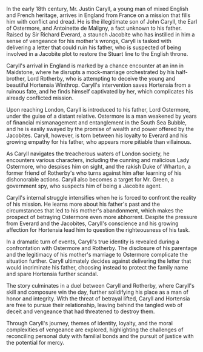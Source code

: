 In the early 18th century, Mr. Justin Caryll, a young man of mixed English and French heritage, arrives in England from France on a mission that fills him with conflict and dread. He is the illegitimate son of John Caryll, the Earl of Ostermore, and Antoinette de Maligny, a fact unknown to his father. Raised by Sir Richard Everard, a staunch Jacobite who has instilled in him a sense of vengeance for his mother's wrongs, Caryll is tasked with delivering a letter that could ruin his father, who is suspected of being involved in a Jacobite plot to restore the Stuart line to the English throne.

Caryll's arrival in England is marked by a chance encounter at an inn in Maidstone, where he disrupts a mock-marriage orchestrated by his half-brother, Lord Rotherby, who is attempting to deceive the young and beautiful Hortensia Winthrop. Caryll's intervention saves Hortensia from a ruinous fate, and he finds himself captivated by her, which complicates his already conflicted mission.

Upon reaching London, Caryll is introduced to his father, Lord Ostermore, under the guise of a distant relative. Ostermore is a man weakened by years of financial mismanagement and entanglement in the South Sea Bubble, and he is easily swayed by the promise of wealth and power offered by the Jacobites. Caryll, however, is torn between his loyalty to Everard and his growing empathy for his father, who appears more pitiable than villainous.

As Caryll navigates the treacherous waters of London society, he encounters various characters, including the cunning and malicious Lady Ostermore, who despises him on sight, and the rakish Duke of Wharton, a former friend of Rotherby's who turns against him after learning of his dishonorable actions. Caryll also becomes a target for Mr. Green, a government spy, who suspects him of being a Jacobite agent.

Caryll's internal struggle intensifies when he is forced to confront the reality of his mission. He learns more about his father's past and the circumstances that led to his mother's abandonment, which makes the prospect of betraying Ostermore even more abhorrent. Despite the pressure from Everard and the Jacobites, Caryll's conscience and his growing affection for Hortensia lead him to question the righteousness of his task.

In a dramatic turn of events, Caryll's true identity is revealed during a confrontation with Ostermore and Rotherby. The disclosure of his parentage and the legitimacy of his mother's marriage to Ostermore complicate the situation further. Caryll ultimately decides against delivering the letter that would incriminate his father, choosing instead to protect the family name and spare Hortensia further scandal.

The story culminates in a duel between Caryll and Rotherby, where Caryll's skill and composure win the day, further solidifying his place as a man of honor and integrity. With the threat of betrayal lifted, Caryll and Hortensia are free to pursue their relationship, leaving behind the tangled web of deceit and vengeance that had threatened to destroy them.

Through Caryll's journey, themes of identity, loyalty, and the moral complexities of vengeance are explored, highlighting the challenges of reconciling personal duty with familial bonds and the pursuit of justice with the potential for mercy.